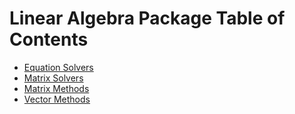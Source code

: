 # Linear Algebra Package Table of Contents

- [Equation Solvers](EquationSolvers)
- [Matrix Solvers](MatrixSolvers)
- [Matrix Methods](MatrixMethods)
- [Vector Methods](VectorMethods)
